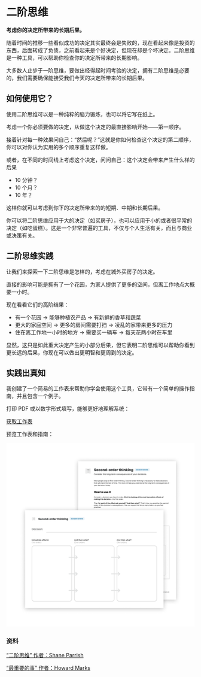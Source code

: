 # 二阶思维

**考虑你的决定所带来的长期后果。**

随着时间的推移一些看似成功的决定其实最终会是失败的，现在看起来像是投资的东西，后面转成了负债，之前看起来是个好决定，但现在却是个坏决定。二阶思维是一种工具，可以帮助你检查你的决定所带来的长期影响。

大多数人止步于一阶思维，要做出经得起时间考验的决定，拥有二阶思维是必要的，我们需要确保能接受我们今天的决定所带来的长期后果。

如何使用它？
--------------

使用二阶思维可以是一种纯粹的脑力锻炼，也可以将它写在纸上。

考虑一个你必须要做的决定，从做这个决定的最直接影响开始——第一顺序。

接着针对每一种效果问自己：“然后呢？”这就是你如何检查这个决定的第二顺序，你可以对你认为实用的多个顺序重复这样做。

或者，在不同的时间线上考虑这个决定，问问自己：这个决定会带来产生什么样的后果

* 10 分钟？ 
* 10 个月？
* 10 年？

这样你就可以考虑到你下的决定所带来的的短期、中期和长期后果。

你可以将二阶思维应用于大的决定（如买房子），也可以应用于小的或者很平常的决定（如吃蛋糕）。这是一个非常普遍的工具，不仅与个人生活有关，而且与商业或决策有关。

二阶思维实践
---------------------------------

让我们来探索一下二阶思维是怎样的，考虑在城外买房子的决定。

直接的影响可能是拥有了一个花园，为家人提供了更多的空间，但离工作地点大概要一小时。

现在看看它们的高阶结果：

* 有一个花园 → 能够种植农产品 → 有新鲜的香草和蔬菜
* 更大的家庭空间 → 更多的房间需要打扫 → 凌乱的家带来更多的压力
* 住在离工作地一小时的地方 → 需要买一辆车 → 每天花两小时在车里

显然，这只是如此重大决定产生的小部分后果，但它表明二阶思维可以帮助你看到更长远的后果，你现在可以做出更明智和更周到的决定。

实践出真知
------------------

我创建了一个简易的工作表来帮助你学会使用这个工具，它带有一个简单的操作指南，并且包含一个例子。

打印 PDF 或以数字形式填写，能够更好地理解系统：

[获取工作表](https://gumroad.com/l/untools-worksheets)

预览工作表和指南：

![二阶思维工作表](./images/second_order_thinking_1.png)

### 资料

[“二阶思维” 作者：Shane Parrish](https://fs.blog/2016/04/second-order-thinking/)

[“最重要的事” 作者：Howard Marks](https://www.goodreads.com/book/show/10454418-the-most-important-thing)